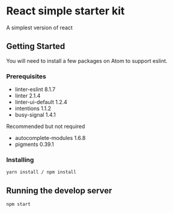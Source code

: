 # React simple starter kit

A simplest version of react 

## Getting Started

You will need to install a few packages on Atom to support eslint.

### Prerequisites

* linter-eslint 8.1.7
* linter 2.1.4
* linter-ui-default 1.2.4
* intentions 1.1.2
* busy-signal 1.4.1

Recommended but not required
* autocomplete-modules 1.6.8
* pigments 0.39.1

### Installing
```
yarn install / npm install
```
## Running the develop server

```
npm start
```
